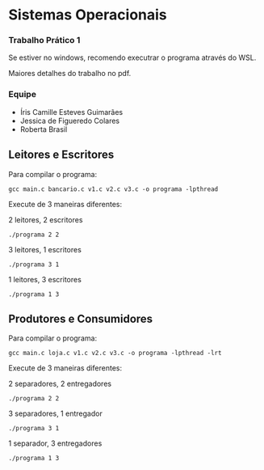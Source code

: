 # Sistemas Operacionais

### Trabalho Prático 1

Se estiver no windows, recomendo executrar o programa através do WSL.

Maiores detalhes do trabalho no pdf.

### Equipe

* Íris Camille Esteves Guimarães
* Jessica de Figueredo Colares
* Roberta Brasil

## Leitores e Escritores

Para compilar o programa:

`gcc main.c bancario.c v1.c v2.c v3.c -o programa -lpthread`

Execute de 3 maneiras diferentes:

2 leitores, 2 escritores

`./programa 2 2`

3 leitores, 1 escritores

`./programa 3 1`

1 leitores, 3 escritores

`./programa 1 3`

## Produtores e Consumidores

Para compilar o programa:

`gcc main.c loja.c v1.c v2.c v3.c -o programa -lpthread -lrt`

Execute de 3 maneiras diferentes:

2 separadores, 2 entregadores

`./programa 2 2`

3 separadores, 1 entregador

`./programa 3 1`

1 separador, 3 entregadores

`./programa 1 3`
